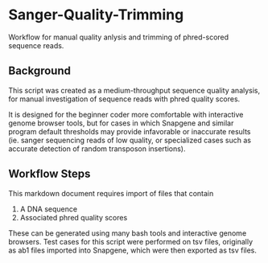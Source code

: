 # Sanger-Quality-Trimming
Workflow for manual quality anlysis and trimming of phred-scored sequence reads.

## Background

This script was created as a medium-throughput sequence quality analysis, for manual investigation of sequence reads with phred quality scores. 

It is designed for the beginner coder more comfortable with interactive genome browser tools, but for cases in which Snapgene and similar program default thresholds may provide infavorable or inaccurate results (ie. sanger sequencing reads of low quality, or specialized cases such as accurate detection of random transposon insertions).

## Workflow Steps

This markdown document requires import of files that contain 

1. A DNA sequence
2. Associated phred quality scores

These can be generated using many bash tools and interactive genome browsers. Test cases for this script were performed on tsv files, originally as ab1 files imported into Snapgene, which were then exported as tsv files.

